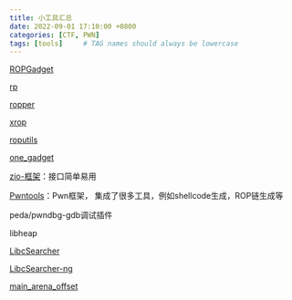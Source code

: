 ```yaml
---
title: 小工具汇总
date: 2022-09-01 17:10:00 +0800
categories: [CTF, PWN]
tags: [tools]     # TAG names should always be lowercase
---
```



[ROPGadget](https://github.com/JonathanSalwan/ROPgadget)

[rp](https://github.com/0vercl0k/rp)

[ropper](https://github.com/sashs/Ropper)

[xrop](https://github.com/acama/xrop)

[roputils](https://github.com/inaz2/roputils)

[one_gadget](https://github.com/david942j/one_gadget)

[zio-框架](https://github.com/zTrix/zio)：接口简单易用

[Pwntools](https://github.com/gallopsled/pwntools)：Pwn框架，
集成了很多工具，例如shellcode生成，ROP链生成等

peda/pwndbg-gdb调试插件

libheap

[LibcSearcher](https://github.com/lieanu/LibcSearcher)

[LibcSearcher-ng](https://github.com/Lan1keA/LibcSearcher)

[main_arena_offset](https://github.com/bash-c/main_arena_offset)